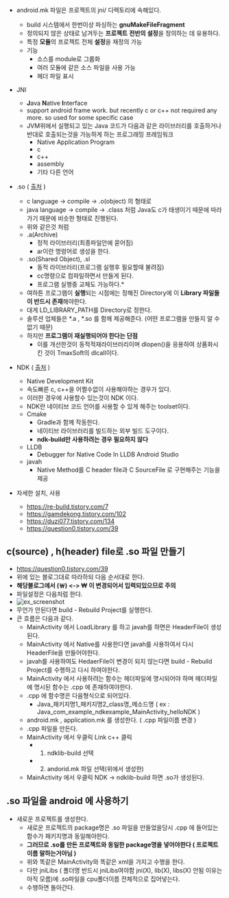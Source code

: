 + android.mk 파일은 프로젝트의 jni/ 디렉토리에 속해있다.
	+ build 시스템에서 한번이상 파싱하는 **gnuMakeFileFragment**  
	+ 정의되지 않은 상태로 남겨두는 **프로젝트** **전반의 설정**을 정의하는 데 유용하다.
	+ 특정 **모듈**의 프로젝트 전체 **설정**을 재정의 가능
	+ 기능
		+ 소스를 module로 그룹화 
		+ 여러 모듈에 같은 소스 파일을 사용 가능
		+ 헤더 파일 표시


+ JNI
	+ **J**ava **N**ative **I**nterface
	+ support android frame work. but recently c or c++ not required any more. so used for some specific case
	+ JVM위에서 실행되고 있는 Java 코드가 다음과 같은 라이브러리를 호출하거나 반대로 호출되는것을 가능하게 하는 프로그래밍 프레임워크
		+ Native Application Program
		+ c
		+ c++
		+ assembly
		+ 기타 다른 언어

+ .so ( [출처](pangate.com/m/890) )
	+ c language -> compile -> .o(object) 의 형태로
	+ java language -> compile -> .class 처럼 Java도 c가 태생이기 때문에 따라가기 때문에 비슷한 형태로 진행된다.
	+ 위와 같은것 처럼
	+ .a(Archive)
		+ 정적 라이브러리(최종파일안에 묻어짐)
		+ ar이란 명령어로 생성을 한다.
	+ .so(Shared Object), .sl
		+ 동적 라이브러리(프로그램 실행후 필요할때 불려짐)
		+ cc명령으로 컴파일하면서 만들게 된다.
		+ 프로그램 실행중 교체도 가능하다.*
	+ 여하튼 프로그램이 **실행**되는 시점에는 정해진 Directory에 이 **Library 파일들이 반드시 존재**해야한다.
	+ 대게 LD_LIBRARY_PATH를 Directory로 정한다.
	+ 솔루션 업체들은 *.a , *.so 를 함께 제공해준다. (어떤 프로그램을 만들지 알 수 없기 때문)
	+ 하지만 **프로그램이 재실행되어야 한다는 단점**
		+ 이를 개선한것이 동적적재라이브러리이며 dlopen()을 응용하여 상품화시킨 것이 TmaxSoft의 dlcall이다.
    
+ NDK ( [출처](https://duzi077.tistory.com/134) )
  + Native Development Kit
  + 속도빠른 c, c++을 어쩔수없이 사용해야하는 경우가 있다.
  + 이러한 경우에 사용할수 있는것이 NDK 이다.
  + NDK란 네이티브 코드 언어를 사용할 수 있게 해주는 toolset이다.
  + Cmake
      + Gradle과 함께 작동한다.
      + 네이티브 라이브러리를 빌드하는 외부 빌드 도구이다. 
      + **ndk-build만 사용하려는 경우 필요하지 않다**   
  + LLDB
    + Debugger for Native Code In LLDB Android Studio
  + javah
    + Native Method를 C header file과 C SourceFile 로 구현해주는 기능을 제공
  
+ 자세한 설치, 사용
	+ https://re-build.tistory.com/7
	+ https://gamdekong.tistory.com/102
	+ https://duzi077.tistory.com/134
	+ https://question0.tistory.com/39
	
c(source) , h(header) file로 .so 파일 만들기
---
+ https://question0.tistory.com/39
+ 위에 있는 블로그대로 따라하되 다음 순서대로 한다.
+ **해당블로그에서 \(￦) <-> ₩ 이 변경되어서 입력되있으므로 주의**
+ 파일설정은 다음처럼 한다.
+ ![ex_screenshot](./img/NdkExternaltools.png)
+ 무언가 안된다면 build - Rebuild Project를 실행한다.
+ 큰 흐름은 다음과 같다.
	+ MainActivity 에서 LoadLibrary 를 하고 javah를 하면은 HeaderFile이 생성된다.
	+ MainActivity 에서 Native를 사용한다면 javah를 사용하여서 다시 HeaderFile을 만들어야한다.
	+ javah를 사용하여도 HedaerFile이 변경이 되지 않는다면 build - Rebuild Project를 수행하고 다시 하여야한다.
	+ MainActivity 에서 사용하려는 함수는 헤더파일에 명시되어야 하며 헤더파일에 명시된 함수는 .cpp 에 존재하여야한다.
	+ .cpp 에 함수명은 다음형식으로 되어있다.
		+ Java_패키지명1_패키지명2_class명_메소드명 ( ex :  Java_com_example_ndkexample_MainActivity_helloNDK )
	+ android.mk , application.mk 를 생성한다. ( .cpp 파일이름 변경 )
	+ .cpp 파일을 만든다.
	+ MainActivity 에서 우클릭 Link c++ 클릭
		+ 1. ndklib-build 선택 
		+ 2. andorid.mk 파일 선택(위에서 생성한)
	+ MainActivity 에서 우클릭 NDK -> ndklib-build 하면 .so가 생성된다.

.so 파일을 android 에 사용하기
---
+ 새로운 프로젝트를 생성한다.
	+ 새로운 프로젝트의 package명은 .so 파일을 만들었을당시 .cpp 에 들어있는 함수가 패키지명과 동일해야한다.
	+ **그러므로 .so를 만든 프로젝트와 동일한 package명을 넣어야한다 ( 프로젝트 이름 말하는거아님 )**
	+ 위와 똑같은 MainActivity와 똑같은 xml을 가지고 수행을 한다.
	+ 다만 jniLibs ( 폴더명 반드시 jniLibs여야함 jni(X), lib(X), libs(X) 안됨 이유는 아직 모름)에 .so파일을 cpu폴더이름 전체적으로 집어넣는다.
	+ 수행하면 돌아간다.
	
